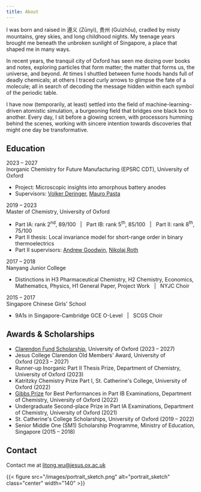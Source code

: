 ```yaml
---
title: About
---
```


I was born and raised in 遵义 (Zūnyì), 贵州 (Guìzhōu), cradled by misty mountains, grey skies, and long childhood nights. My teenage years brought me beneath the unbroken sunlight of Singapore, a place that shaped me in many ways.

In recent years, the tranquil city of Oxford has seen me dozing over books and notes, exploring particles that form matter; the matter that forms us, the universe, and beyond. At times I shuttled between fume hoods hands full of deadly chemicals; at others I traced curly arrows to glimpse the fate of a molecule; all in search of decoding the message hidden within each symbol of the periodic table.

I have now (temporarily, at least) settled into the field of machine-learning-driven atomistic simulation, a burgeoning field that bridges one black box to another. Every day, I sit before a glowing screen, with processors humming behind the scenes, working with sincere intention towards discoveries that might one day be transformative.

## Education

<div class="timeline">

  <div class="timeline-year">2023 – 2027</div>
  <div class="timeline-entry">
    <span class="timeline-title">
      Inorganic Chemistry for Future Manufacturing (EPSRC CDT), University of Oxford
    </span>
    <ul>
      <li>Project: Microscopic insights into amorphous battery anodes</li>
      <li>Supervisors: <a href="https://www.chem.ox.ac.uk/people/volker-deringer/">Volker Deringer</a>, <a href="https://www.materials.ox.ac.uk/peoplepages/pasta.html">Mauro Pasta</a></li>
    </ul>
  </div>

  <div class="timeline-year">2019 – 2023</div>
  <div class="timeline-entry">
    <span class="timeline-title">Master of Chemistry, University of Oxford</span>
    <ul>
      <li class="highlight-line">
        Part IA: rank 2<sup>nd</sup>, 89/100 &nbsp;&nbsp;|&nbsp;&nbsp;
        Part IB: rank 5<sup>th</sup>, 85/100 &nbsp;&nbsp;|&nbsp;&nbsp;
        Part II: rank 8<sup>th</sup>, 75/100
      </li>
      <li>
        Part II thesis: Local invariance model for short-range order in binary thermoelectrics
      </li>
      <li>
        Part II supervisors: <a href="https://goodwingroupox.uk/">Andrew Goodwin</a>, <a href="https://scholar.google.com/citations?user=bFmpd3kAAAAJ&hl=en">Nikolaj Roth</a>
      </li>
    </ul>
  </div>

  <div class="timeline-year">2017 – 2018</div>
  <div class="timeline-entry">
    <span class="timeline-title">Nanyang Junior College</span>
    <ul>
      <li>Distinctions in H3 Pharmaceutical Chemistry, H2 Chemistry, Economics, Mathematics, Physics, H1 General Paper, Project Work &nbsp;&nbsp;|&nbsp;&nbsp; NYJC Choir</li>
    </ul>
  </div>

  <div class="timeline-year">2015 – 2017</div>
  <div class="timeline-entry">
    <span class="timeline-title">Singapore Chinese Girls' School</span>
    <ul>
      <li>9A1s in Singapore-Cambridge GCE O-Level &nbsp;&nbsp;|&nbsp;&nbsp; SCGS Choir</li>
    </ul>
  </div>

</div>

## Awards & Scholarships

- [Clarendon Fund Scholarship](https://www.ox.ac.uk/clarendon), University of Oxford&nbsp;(2023&nbsp;– 2027)
- Jesus College Clarendon Old Members' Award, University of Oxford&nbsp;(2023&nbsp;– 2027)
- Runner-up Inorganic Part II Thesis Prize, Department of Chemistry, University of Oxford&nbsp;(2023)
- Katritzky Chemistry Prize Part I, St. Catherine's College, University of Oxford&nbsp;(2022)
- [Gibbs Prize](https://www.ox.ac.uk/students/fees-funding/prizes-and-awards/gibbs) for Best Performances in Part IB Examinations, Department of Chemistry, University of Oxford&nbsp;(2022)
- Undergraduate Second-place Prize in Part IA Examinations, Department of Chemistry, University of Oxford&nbsp;(2021)
- St. Catherine's College Scholarships, University of Oxford&nbsp;(2019&nbsp;– 2022)
- Senior Middle One (SM1) Scholarship Programme, Ministry of Education, Singapore&nbsp;(2015&nbsp;– 2018)


## Contact
Contact me at [litong.wu@jesus.ox.ac.uk](mailto:litong.wu@jesus.ox.ac.uk)
<br>

{{< figure src="/images/portrait_sketch.png" alt="portrait_sketch" class="center" width="140" >}}
